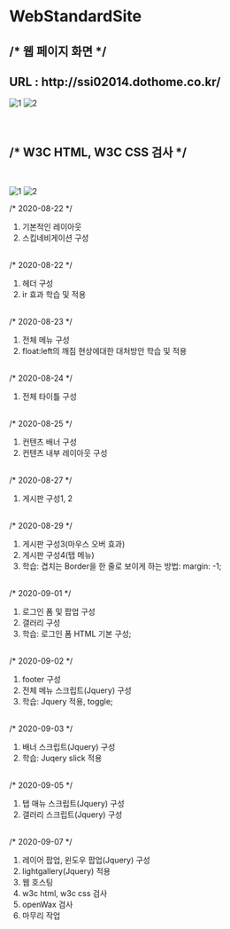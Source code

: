 # WebStandardSite
<h2><strong>/* 웹 페이지 화면 */ </strong></h2>
<h2> URL : http://ssi02014.dothome.co.kr/ </h2>


![1](https://user-images.githubusercontent.com/64779472/92410375-da5e2e00-f17e-11ea-8eb1-c3d9706a29c5.PNG) 
![2](https://user-images.githubusercontent.com/64779472/92410378-db8f5b00-f17e-11ea-8c82-dbd915f72eb7.PNG)
<br>
<br>
<br>
<h2> <strong>/* W3C HTML, W3C CSS 검사 */ </strong> </h2>
<br>


![1](https://user-images.githubusercontent.com/64779472/92410522-53f61c00-f17f-11ea-89e5-e0b42acdd479.PNG)
![2](https://user-images.githubusercontent.com/64779472/92410524-548eb280-f17f-11ea-96f0-15deef31fbd5.PNG)


/* 2020-08-22 */ <br>
 <ol>
  <li>기본적인 레이아웃</li>
  <li>스킵네비게이션 구성</li>
 </ol>
<br>
/* 2020-08-22 */<br>
 <ol>
  <li> 헤더 구성</li>
  <li> ir 효과 학습 및 적용</li>
 </ol>
 <br>
/* 2020-08-23 */ <br>
 <ol>
  <li> 전체 메뉴 구성</li>
  <li> float:left의 깨짐 현상에대한 대처방안 학습 및 적용</li>
 </ol>
 <br>
 /* 2020-08-24 */ <br>
 <ol>
  <li>전체 타이틀 구성</li>
 </ol>
 <br>
 /* 2020-08-25 */ <br>
 <ol>
  <li> 컨텐츠 배너 구성</li>
  <li> 컨텐츠 내부 레이아웃 구성</li>
 </ol>
 <br>
 /* 2020-08-27 */ <br>
 <ol>
  <li> 게시판 구성1, 2</li>
 </ol>
 <br>
    /* 2020-08-29 */ <br>
 <ol>
  <li> 게시판 구성3(마우스 오버 효과)</li>
  <li> 게시판 구성4(탭 메뉴)</li>
  <li> 학습: 겹치는 Border을 한 줄로 보이게 하는 방법: margin: -1; </li>
 </ol>
 <br>
     /* 2020-09-01 */ <br>
 <ol>
  <li> 로그인 폼 및 팝업 구성</li>
  <li> 갤러리 구성 </li>
  <li> 학습: 로그인 폼 HTML 기본 구성; </li>
 </ol>
 <br>
      /* 2020-09-02 */ <br>
 <ol>
  <li> footer 구성</li>
  <li> 전체 메뉴 스크립트(Jquery) 구성 </li>
  <li> 학습: Jquery 적용, toggle; </li>
 </ol>
 <br>
       /* 2020-09-03 */ <br>
 <ol>
  <li> 배너 스크립트(Jquery) 구성 </li>
  <li> 학습: Juqery slick 적용  </li>
 </ol>
 <br>
       /* 2020-09-05 */ <br>
 <ol>
  <li> 탭 매뉴 스크립트(Jquery) 구성 </li>
  <li> 갤러리 스크립트(Jquery) 구성  </li>
 </ol>
 <br>
        /* 2020-09-07 */ <br>
 <ol>
  <li> 레이어 팝업, 윈도우 팝업(Jquery) 구성 </li>
  <li> lightgallery(Jquery) 적용  </li>
  <li> 웹 호스팅  </li>
  <li> w3c html, w3c css 검사  </li>
  <li> openWax 검사  </li>
  <li> 마무리 작업 </li>
 </ol>
 <br>


